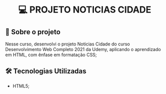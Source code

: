 <h1 align="center">

:computer: **PROJETO NOTICIAS CIDADE**

</h1>


## 🚀 Sobre o projeto

Nesse curso, desenvolvi o projeto Noticias Cidade do curso Desenvolvimento Web Completo 2021 da Udemy, aplicando o aprendizado em HTML, com ênfase em formatação CSS;

## 🛠️ Tecnologias Utilizadas

- HTML5;

